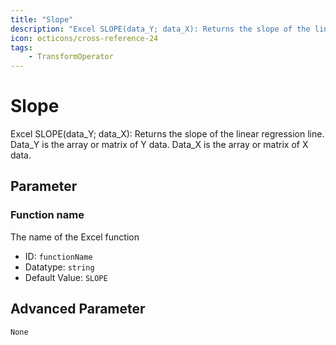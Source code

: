 ```yaml
---
title: "Slope"
description: "Excel SLOPE(data_Y; data_X): Returns the slope of the linear regression line. Data_Y is the array or matrix of Y data. Data_X is the array or matrix of X data."
icon: octicons/cross-reference-24
tags: 
    - TransformOperator
---
```

# Slope
<!-- This file was generated - DO NOT CHANGE IT MANUALLY -->



Excel SLOPE(data_Y; data_X): Returns the slope of the linear regression line. Data_Y is the array or matrix of Y data. Data_X is the array or matrix of X data.

## Parameter

### Function name

The name of the Excel function

- ID: `functionName`
- Datatype: `string`
- Default Value: `SLOPE`





## Advanced Parameter

`None`